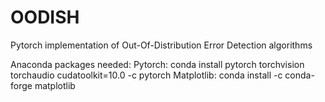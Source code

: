 # OODISH
Pytorch implementation of Out-Of-Distribution Error Detection algorithms

Anaconda packages needed:
Pytorch: conda install pytorch torchvision torchaudio cudatoolkit=10.0 -c pytorch
Matplotlib: conda install -c conda-forge matplotlib
